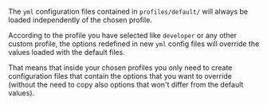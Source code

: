The `yml` configuration files contained in `profiles/default/` will always be loaded independently of the chosen profile.

According to the profile you have selected like `developer` or any other custom profile, the options redefined in new `yml` config files will override the values loaded with the default files.

That means that inside your chosen profiles you only need to create configuration files that contain the options that you want to override (without the need to copy also options that won't differ from the default values). 
